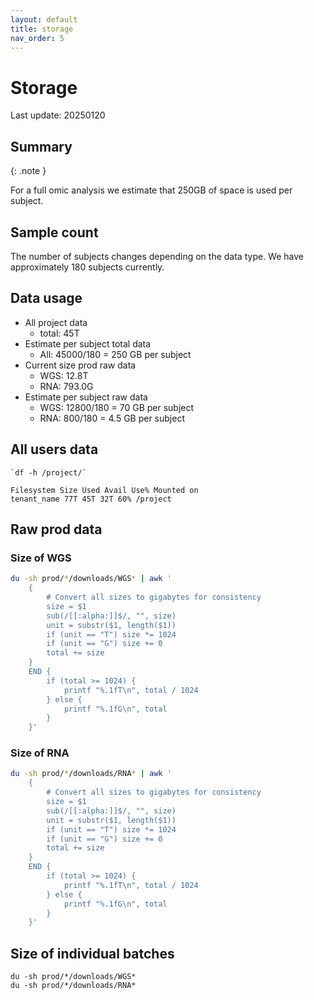 ```yaml
---
layout: default
title: storage
nav_order: 5
---
```


# Storage
Last update: 20250120

## Summary

{: .note }

For a full omic analysis we estimate that 250GB of space is used per subject.

## Sample count


The number of subjects changes depending on the data type.
We have approximately 180 subjects currently.

## Data usage

* All project data
	- total: 45T
* Estimate per subject total data
	- All: 45000/180 = 250 GB per subject
* Current size prod raw data
	- WGS: 12.8T
	- RNA: 793.0G
* Estimate per subject raw data
	- WGS: 12800/180 = 70 GB per subject
	- RNA: 800/180 = 4.5 GB per subject

## All users data

```
`df -h /project/`

Filesystem Size Used Avail Use% Mounted on
tenant_name 77T 45T 32T 60% /project
```


## Raw prod data
### Size of WGS

```bash
du -sh prod/*/downloads/WGS* | awk '
    {
        # Convert all sizes to gigabytes for consistency
        size = $1
        sub(/[[:alpha:]]$/, "", size)
        unit = substr($1, length($1))
        if (unit == "T") size *= 1024
        if (unit == "G") size += 0
        total += size
    }
    END {
        if (total >= 1024) {
            printf "%.1fT\n", total / 1024
        } else {
            printf "%.1fG\n", total
        }
    }'
```


### Size of RNA

```bash
du -sh prod/*/downloads/RNA* | awk '
    {
        # Convert all sizes to gigabytes for consistency
        size = $1
        sub(/[[:alpha:]]$/, "", size)
        unit = substr($1, length($1))
        if (unit == "T") size *= 1024
        if (unit == "G") size += 0
        total += size
    }
    END {
        if (total >= 1024) {
            printf "%.1fT\n", total / 1024
        } else {
            printf "%.1fG\n", total
        }
    }'
```

## Size of individual batches

```
du -sh prod/*/downloads/WGS*
du -sh prod/*/downloads/RNA*
```
